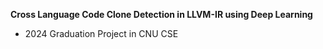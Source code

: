**Cross Language Code Clone Detection in LLVM-IR using Deep Learning**
- 2024 Graduation Project in CNU CSE
